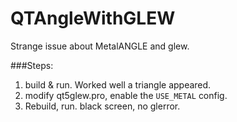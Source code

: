 # QTAngleWithGLEW

Strange issue about MetalANGLE and glew. 

###Steps:
1. build & run. Worked well a triangle appeared.
2. modify qt5glew.pro, enable the `USE_METAL` config.
3. Rebuild, run. black screen, no glerror.
